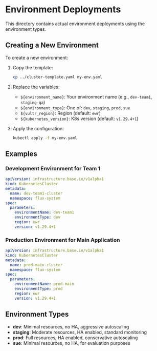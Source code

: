 # Environment Deployments

This directory contains actual environment deployments using the environment types.

## Creating a New Environment

To create a new environment:

1. Copy the template:
   ```bash
   cp ../cluster-template.yaml my-env.yaml
   ```

2. Replace the variables:
   - `${environment_name}`: Your environment name (e.g., `dev-team1`, `staging-qa`)
   - `${environment_type}`: One of: `dev`, `staging`, `prod`, `sue`
   - `${vultr_region}`: Region (default: `ewr`)
   - `${kubernetes_version}`: K8s version (default: `v1.29.4+1`)

3. Apply the configuration:
   ```bash
   kubectl apply -f my-env.yaml
   ```

## Examples

### Development Environment for Team 1
```yaml
apiVersion: infrastructure.base.io/v1alpha1
kind: KubernetesCluster
metadata:
  name: dev-team1-cluster
  namespace: flux-system
spec:
  parameters:
    environmentName: dev-team1
    environmentType: dev
    region: ewr
    version: v1.29.4+1
```

### Production Environment for Main Application
```yaml
apiVersion: infrastructure.base.io/v1alpha1
kind: KubernetesCluster
metadata:
  name: prod-main-cluster
  namespace: flux-system
spec:
  parameters:
    environmentName: prod-main
    environmentType: prod
    region: ewr
    version: v1.29.4+1
```

## Environment Types

- **dev**: Minimal resources, no HA, aggressive autoscaling
- **staging**: Moderate resources, HA enabled, standard monitoring
- **prod**: Full resources, HA enabled, conservative autoscaling
- **sue**: Minimal resources, no HA, for evaluation purposes